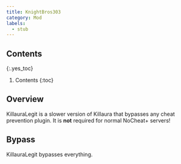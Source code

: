 ```yaml
---
title: KnightBros303
category: Mod
labels:
  - stub
---
```

## Contents
{:.yes_toc}
1. Contents
{:toc}

## Overview
KillauraLegit is a slower version of Killaura that bypasses any cheat prevention plugin. It is **not** required for normal NoCheat+ servers!

## Bypass
KillauraLegit bypasses everything.
